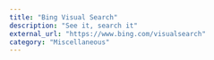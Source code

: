 ```yaml
---
title: "Bing Visual Search"
description: "See it, search it"
external_url: "https://www.bing.com/visualsearch"
category: "Miscellaneous"
---
```

